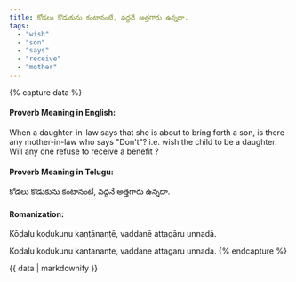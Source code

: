 ```yaml
---
title: కోడలు కొడుకును కంటానంటే, వద్దనే అత్తగారు ఉన్నదా.
tags:
  - "wish"
  - "son"
  - "says"
  - "receive"
  - "mother"
---
```


{% capture data %}
#### Proverb Meaning in English:
When a daughter-in-law says that she is about to bring forth a son, is there any mother-in-law who says "Don't"? i.e. wish the child to be a daughter.
Will any one refuse to receive a benefit ?

#### Proverb Meaning in Telugu:
కోడలు కొడుకును కంటానంటే, వద్దనే అత్తగారు ఉన్నదా.

#### Romanization:
Kōḍalu koḍukunu kaṇṭānaṇṭē, vaddanē attagāru unnadā.

Kodalu kodukunu kantanante, vaddane attagaru unnada.
{% endcapture %}

{{ data | markdownify }}

